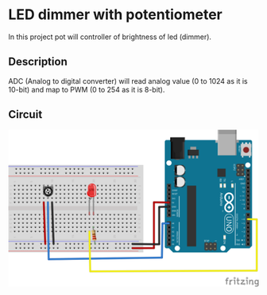 # LED dimmer with potentiometer
In this project pot will controller of brightness of led (dimmer). 

## Description
ADC (Analog to digital converter) will read analog value (0 to 1024 as it is 10-bit) and map to PWM (0 to 254 as it is 8-bit).

## Circuit
![circuit](./circuit.svg)